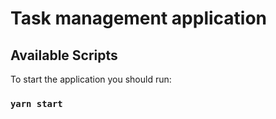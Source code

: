 # Task management application

## Available Scripts

To start the application you should run:

### `yarn start`
